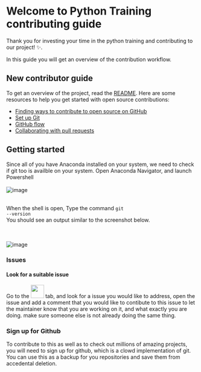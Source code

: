 # Welcome to Python Training contributing guide <!-- omit in toc -->

Thank you for investing your time in the python training and contributing to our project! :sparkles:. 

In this guide you will get an overview of the contribution workflow.

## New contributor guide

To get an overview of the project, read the [README](README.md). Here are some resources to help you get started with open source contributions:

- [Finding ways to contribute to open source on GitHub](https://docs.github.com/en/get-started/exploring-projects-on-github/finding-ways-to-contribute-to-open-source-on-github)
- [Set up Git](https://docs.github.com/en/get-started/quickstart/set-up-git)
- [GitHub flow](https://docs.github.com/en/get-started/quickstart/github-flow)
- [Collaborating with pull requests](https://docs.github.com/en/github/collaborating-with-pull-requests)


## Getting started

Since all of you have Anaconda installed on your system, we need to check if git too is availble on your system. 
Open Anaconda Navigator, and launch Powershell
<br><br>
![image](https://user-images.githubusercontent.com/29499251/192686552-5d260efe-9a6e-4e19-87fc-5370af4b9a4c.png)
<br><br>

When the shell is open, Type the command <code>git --version</code><br>
You should see an output similar to the screenshot below.

<br><br>
![image](https://user-images.githubusercontent.com/29499251/192686924-f4b053ad-1cef-4cda-ad65-fb5dc28e24ae.png)



### Issues

#### Look for a suitable issue

Go to the <img src="https://user-images.githubusercontent.com/29499251/192687552-aa2429dc-0c5c-4e8b-8251-72baf2f73247.png" height="35"> tab, and look for a issue you would like to address, 
open the issue and add a comment that you would like to contibute to this issue to let the maintainer know that you are working on it, and what exactly you are doing.
make sure someone else is not already doing the same thing.

### Sign up for Github
To contribute to this as well as to check out millions of amazing projects, you will need to sign up for github, 
which is a clowd implementation of git. You can use this as a backup for you repositories and save them from accedental deletion.


